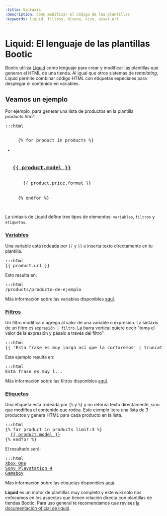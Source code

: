 ```yaml
---
:title: Sintaxis
:description: Cómo modificar el código de las plantillas
:keywords: liquid, filtros, diseno, size, asset_url
---
```


# Liquid: El lenguaje de las plantillas Bootic

Bootic utiliza [Liquid](https://github.com/Shopify/liquid/wiki/Liquid-for-Designers) como lenguaje para crear y modificar las plantillas que generan el HTML de una tienda. Al igual que otros sistemas de _templating_, Liquid permite combinar código HTML con etiquetas especiales para desplegar el contenido en variables.

## Veamos un ejemplo

Por ejemplo, para generar una lista de productos en la plantilla *products.html*:

<pre>:::html
<ul id="products">
  {% for product in products %}
  <li class="product">
    <h3><a href="{{ product.url }}">{{ product.model }}</a></h3>
    <span class="price">{{ product.price.format }}</span>
  </li>
  {% endfor %}
</ul>
</pre>

La sintaxis de Liquid define tres tipos de elementos: <code>variables</code>, <code>filtros</code> y <code>etiquetas</code>.

### [Variables](/es/diseno/variables)

Una variable está rodeada por <code>{{</code> y <code>}}</code> e inserta texto directamente en tu plantilla.

<pre>:::html
{{ product.url }}
</pre>

Esto resulta en:

<pre>:::html
/products/producto-de-ejemplo
</pre>

Más información sobre las variables disponibles <a href="/es/diseno/variables">aquí</a>.

### [Filtros](/es/diseno/filtros)

Un filtro modifica o agrega al valor de una variable o expresión. La sintáxis de un filtro es <code>expresión | filtro</code>. La barra vertical quiere decir "toma el valor de la expresión y pásalo a través del filtro".

<pre>:::html
{{ 'Esta frase es muy larga así que la cortaremos' | truncate:20 }}
</pre>

Este ejemplo resulta en:

<pre>:::html
Esta frase es muy l...
</pre>

Más información sobre las filtros disponibles <a href="/es/diseno/filtros">aquí</a>.

### [Etiquetas](/es/diseno/etiquetas)

Una etiqueta esta rodeada por <code>{%</code> y <code>%}</code> y no retorna texto directamente, sino que modifica el contenido que rodea. Este ejemplo itera una lista de 3 productos y genera HTML para cada producto en la lista.

<pre>:::html
{% for product in products limit:3 %}
  <a href="{{ product.url }}">{{ product.model }}</a>
{% endfor %}
</pre>

El resultado será:

<pre>:::html
<a href="/products/xbox-one">Xbox One</a>
<a href="/products/psx4">Sony Playstation 4</a>
<a href="/products/gameboy">Gameboy</a>
</pre>

Más información sobre las etiquetas disponibles <a href="/es/diseno/etiquetas">aquí</a>.

<div class="tip">
  <strong>Liquid</strong> es un motor de plantillas muy completo y este wiki sólo nos enfocamos en los aspectos que tienen relación directa con plantillas de tiendas Bootic. Para uso general te recomendamos que revises <a href="https://github.com/Shopify/liquid/wiki/Liquid-for-Designers" title="Documentación completa de Liquid">la documentación oficial de liquid</a>.
</div>
